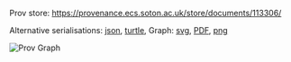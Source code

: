 
Prov store: https://provenance.ecs.soton.ac.uk/store/documents/113306/

Alternative serialisations: [json](https://provenance.ecs.soton.ac.uk/store/documents/113306.json), [turtle](https://provenance.ecs.soton.ac.uk/store/documents/113306.ttl),
Graph: [svg](https://provenance.ecs.soton.ac.uk/store/documents/113306.svg), [PDF](https://provenance.ecs.soton.ac.uk/store/documents/113306.pdf), [png](https://provenance.ecs.soton.ac.uk/store/documents/113306.png)

![Prov Graph](https://provenance.ecs.soton.ac.uk/store/documents/113306.png)

        